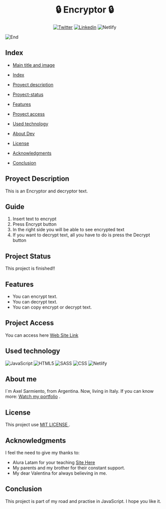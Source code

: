 <div id="title-img">
<h1 align="center" id="title-img"> 🔒 Encryptor 🔒 </h1> 
</div>
<div id="title-img"> 
	<p align="center">
		<a href='https://twitter.com/axel_mrak' target="_blank"><img alt='Twitter' src='https://img.shields.io/badge/Twitter-100000?style=for-the-badge&logo=Twitter&logoColor=white&labelColor=00acee&color=00acee'/></a>
		<a href='https://www.linkedin.com/in/axel-sarmiento-mrak-8a0087229/' target="_blank"><img alt='Linkedin' src='https://img.shields.io/badge/Linkedin-100000?style=for-the-badge&logo=Linkedin&logoColor=FFFFFF&labelColor=0e76a8&color=0e76a8'/></a>
		<img src="https://img.shields.io/badge/Netlify-00C7B7?style=for-the-badge&logo=netlify&logoColor=white" alt="Netlify"/>
	</p>
</div>

![End](https://acegif.com/wp-content/uploads/gifs/the-end-11.gif)

<h2 id="index"> <strong> Index </strong> </h2>

- [Main title and image](#title-img)

- [Index](#index)

- [Proyect description](#project-description)

- [Proyect-status](#project-status)

- [Features](#features)

- [Proyect access](#project-access)

- [Used technology](#technologies)

- [About Dev](#dev)

- [License](#license)

- [Acknowledgments](#thanks)

- [Conclusion](#conclusion)

<div id="project-description">
	<h2>Proyect Description</h2>
	<p> This is an Encryptor and decryptor text.</p>	
 <h2>Guide</h2>
 <ol>
  <li>Insert text to encrypt</li>
  <li>Press Encrypt button</li>
  <li>In the right side you will be able to see encrypted text</li>
  <li>If you want to decrypt text, all you have to do is press the Decrypt button</li>
 </ol>
</div>

<div id="project-status">
	<h2>Project Status</h2>
	<p>This project is finished!!</p>	
</div>

<div id="features">
	<h2>Features</h2>
	<ul>
		<li>You can encrypt text.</li>
		<li>You can decrypt text.</li>
  <li>You can copy encrypt or decrypt text.</li>
	</ul>
</div>

<div id="project-access">
	<h2>Project Access</h2>
	<p>You can access here <a href="https://encryptor-axelmrak.netlify.app/">Web Site Link</a></p>
</div>

<div id="technologies">
	<h2>Used technology</h2>
	<img src="https://img.shields.io/badge/JavaScript-F7DF1E?style=for-the-badge&logo=javascript&logoColor=black" alt="JavaScript"/>
	<img src="https://img.shields.io/badge/HTML5-E34F26?style=for-the-badge&logo=html5&logoColor=white" alt="HTML5"/>
	<img src="https://img.shields.io/badge/Sass-CC6699?style=for-the-badge&logo=sass&logoColor=white" alt="SASS"/>
	<img src="https://img.shields.io/badge/CSS3-1572B6?style=for-the-badge&logo=css3&logoColor=white" alt="CSS"/>
	<img src="https://img.shields.io/badge/Netlify-00C7B7?style=for-the-badge&logo=netlify&logoColor=white" alt="Netlify"/>
</div>

<div id="dev">
	<h2>About me</h2>
	<p>I`m Axel Sarmiento, from Argentina. Now, living in Italy. If you can know more: <a href="https://portfolio-axelmrak.netlify.app/">Watch my portfolio</a> .</p> 
</div>

<div id="license">
	<h2>License</h2>
	<p>This project use <a href="https://github.com/AxelMrak/Portfolio/blob/main/LICENSE"> MIT LICENSE </a>. </p>
</div>

<div id="thanks">
	<h2>Acknowledgments</h2>
	<p>I feel the need to give my thanks to: </p>
	<ul>
		<li>Alura Latam for your teaching <a href="app.aluracursos.com" target="_blank">Site Here</a></li>
		<li>My parents and my brother for their constant support.</li>
		<li>My dear Valentina for always believing in me.</li>
	</ul>
</div>

<div id="conclusion">
	<h2>Conclusion</h2>
	<p> This project is part of my road and practise in JavaScript. I hope you like it.</p>
</div>

